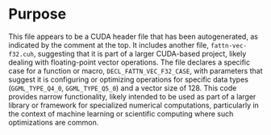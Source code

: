 # Purpose
This file appears to be a CUDA header file that has been autogenerated, as indicated by the comment at the top. It includes another file, `fattn-vec-f32.cuh`, suggesting that it is part of a larger CUDA-based project, likely dealing with floating-point vector operations. The file declares a specific case for a function or macro, `DECL_FATTN_VEC_F32_CASE`, with parameters that suggest it is configuring or optimizing operations for specific data types (`GGML_TYPE_Q4_0`, `GGML_TYPE_Q5_0`) and a vector size of 128. This code provides narrow functionality, likely intended to be used as part of a larger library or framework for specialized numerical computations, particularly in the context of machine learning or scientific computing where such optimizations are common.
